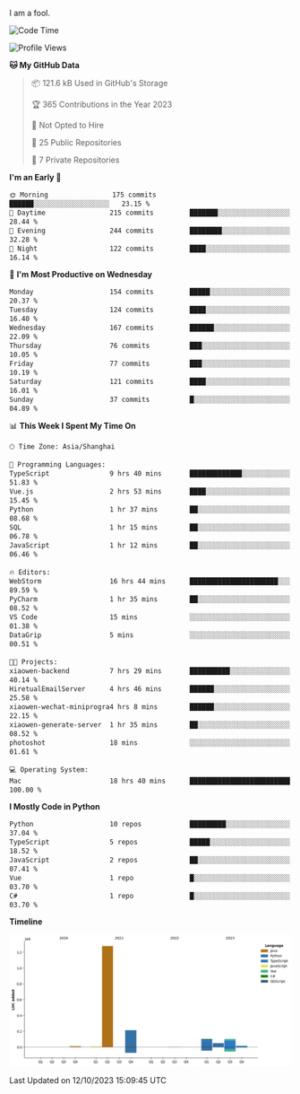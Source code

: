 I am a fool.

<!--START_SECTION:waka-->
![Code Time](http://img.shields.io/badge/Code%20Time-768%20hrs%2053%20mins-blue)

![Profile Views](http://img.shields.io/badge/Profile%20Views-0-blue)

**🐱 My GitHub Data** 

> 📦 121.6 kB Used in GitHub's Storage 
 > 
> 🏆 365 Contributions in the Year 2023
 > 
> 🚫 Not Opted to Hire
 > 
> 📜 25 Public Repositories 
 > 
> 🔑 7 Private Repositories 
 > 
**I'm an Early 🐤** 

```text
🌞 Morning                175 commits         ██████░░░░░░░░░░░░░░░░░░░   23.15 % 
🌆 Daytime                215 commits         ███████░░░░░░░░░░░░░░░░░░   28.44 % 
🌃 Evening                244 commits         ████████░░░░░░░░░░░░░░░░░   32.28 % 
🌙 Night                  122 commits         ████░░░░░░░░░░░░░░░░░░░░░   16.14 % 
```
📅 **I'm Most Productive on Wednesday** 

```text
Monday                   154 commits         █████░░░░░░░░░░░░░░░░░░░░   20.37 % 
Tuesday                  124 commits         ████░░░░░░░░░░░░░░░░░░░░░   16.40 % 
Wednesday                167 commits         ██████░░░░░░░░░░░░░░░░░░░   22.09 % 
Thursday                 76 commits          ███░░░░░░░░░░░░░░░░░░░░░░   10.05 % 
Friday                   77 commits          ███░░░░░░░░░░░░░░░░░░░░░░   10.19 % 
Saturday                 121 commits         ████░░░░░░░░░░░░░░░░░░░░░   16.01 % 
Sunday                   37 commits          █░░░░░░░░░░░░░░░░░░░░░░░░   04.89 % 
```


📊 **This Week I Spent My Time On** 

```text
🕑︎ Time Zone: Asia/Shanghai

💬 Programming Languages: 
TypeScript               9 hrs 40 mins       █████████████░░░░░░░░░░░░   51.83 % 
Vue.js                   2 hrs 53 mins       ████░░░░░░░░░░░░░░░░░░░░░   15.45 % 
Python                   1 hr 37 mins        ██░░░░░░░░░░░░░░░░░░░░░░░   08.68 % 
SQL                      1 hr 15 mins        ██░░░░░░░░░░░░░░░░░░░░░░░   06.78 % 
JavaScript               1 hr 12 mins        ██░░░░░░░░░░░░░░░░░░░░░░░   06.46 % 

🔥 Editors: 
WebStorm                 16 hrs 44 mins      ██████████████████████░░░   89.59 % 
PyCharm                  1 hr 35 mins        ██░░░░░░░░░░░░░░░░░░░░░░░   08.52 % 
VS Code                  15 mins             ░░░░░░░░░░░░░░░░░░░░░░░░░   01.38 % 
DataGrip                 5 mins              ░░░░░░░░░░░░░░░░░░░░░░░░░   00.51 % 

🐱‍💻 Projects: 
xiaowen-backend          7 hrs 29 mins       ██████████░░░░░░░░░░░░░░░   40.14 % 
HiretualEmailServer      4 hrs 46 mins       ██████░░░░░░░░░░░░░░░░░░░   25.58 % 
xiaowen-wechat-miniprogra4 hrs 8 mins        ██████░░░░░░░░░░░░░░░░░░░   22.15 % 
xiaowen-generate-server  1 hr 35 mins        ██░░░░░░░░░░░░░░░░░░░░░░░   08.52 % 
photoshot                18 mins             ░░░░░░░░░░░░░░░░░░░░░░░░░   01.61 % 

💻 Operating System: 
Mac                      18 hrs 40 mins      █████████████████████████   100.00 % 
```

**I Mostly Code in Python** 

```text
Python                   10 repos            █████████░░░░░░░░░░░░░░░░   37.04 % 
TypeScript               5 repos             █████░░░░░░░░░░░░░░░░░░░░   18.52 % 
JavaScript               2 repos             ██░░░░░░░░░░░░░░░░░░░░░░░   07.41 % 
Vue                      1 repo              █░░░░░░░░░░░░░░░░░░░░░░░░   03.70 % 
C#                       1 repo              █░░░░░░░░░░░░░░░░░░░░░░░░   03.70 % 
```



**Timeline**

![Lines of Code chart](https://raw.githubusercontent.com/VeejaLiu/VeejaLiu/master/assets/bar_graph.png)


 Last Updated on 12/10/2023 15:09:45 UTC
<!--END_SECTION:waka-->
